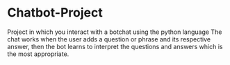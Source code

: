 # Chatbot-Project
 Project in which you interact with a botchat using the python language
The chat works when the user adds a question or phrase and its respective answer, then the bot learns to interpret the questions and answers which is the most appropriate.
